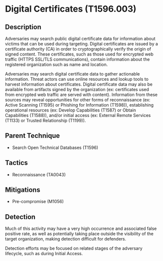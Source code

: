 # Digital Certificates (T1596.003)

## Description
Adversaries may search public digital certificate data for information about victims that can be used during targeting. Digital certificates are issued by a certificate authority (CA) in order to cryptographically verify the origin of signed content. These certificates, such as those used for encrypted web traffic (HTTPS SSL/TLS communications), contain information about the registered organization such as name and location.

Adversaries may search digital certificate data to gather actionable information. Threat actors can use online resources and lookup tools to harvest information about certificates. Digital certificate data may also be available from artifacts signed by the organization (ex: certificates used from encrypted web traffic are served with content). Information from these sources may reveal opportunities for other forms of reconnaissance (ex: Active Scanning (T1595) or Phishing for Information (T1598)), establishing operational resources (ex: Develop Capabilities (T1587) or Obtain Capabilities (T1588)), and/or initial access (ex: External Remote Services (T1133) or Trusted Relationship (T1199)).

## Parent Technique
- Search Open Technical Databases (T1596)

## Tactics
- Reconnaissance (TA0043)

## Mitigations
- Pre-compromise (M1056)

## Detection
Much of this activity may have a very high occurrence and associated false positive rate, as well as potentially taking place outside the visibility of the target organization, making detection difficult for defenders.

Detection efforts may be focused on related stages of the adversary lifecycle, such as during Initial Access.

